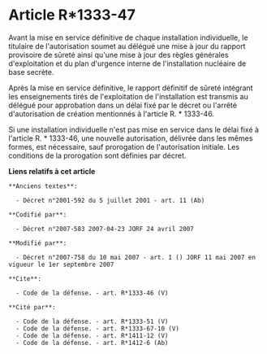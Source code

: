 # Article R*1333-47

Avant la mise en service définitive de chaque installation individuelle, le titulaire de l'autorisation soumet au délégué une
mise à jour du rapport provisoire de sûreté ainsi qu'une mise à jour des règles générales d'exploitation et du plan d'urgence
interne de l'installation nucléaire de base secrète. 

Après la mise en service définitive, le rapport définitif de sûreté intégrant les enseignements tirés de l'exploitation de
l'installation est transmis au délégué pour approbation dans un délai fixé par le décret ou l'arrêté d'autorisation de
création mentionnés à l'article R. * 1333-46. 

Si une installation individuelle n'est pas mise en service dans le délai fixé à l'article R. * 1333-46, une nouvelle
autorisation, délivrée dans les mêmes formes, est nécessaire, sauf prorogation de l'autorisation initiale. Les conditions de
la prorogation sont définies par décret.

**Liens relatifs à cet article**

	**Anciens textes**:

	  - Décret n°2001-592 du 5 juillet 2001 - art. 11 (Ab)

	**Codifié par**:

	  - Décret n°2007-583 2007-04-23 JORF 24 avril 2007

	**Modifié par**:

	  - Décret n°2007-758 du 10 mai 2007 - art. 1 () JORF 11 mai 2007 en vigueur le 1er septembre 2007

	**Cite**:

	  - Code de la défense. - art. R*1333-46 (V)

	**Cité par**:

	  - Code de la défense. - art. R*1333-51 (V)
	  - Code de la défense. - art. R*1333-67-10 (V)
	  - Code de la défense. - art. R*1411-12 (V)
	  - Code de la défense. - art. R*1412-6 (Ab)

